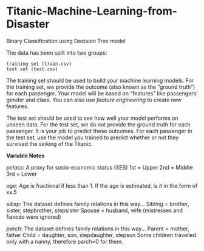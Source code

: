 # Titanic-Machine-Learning-from-Disaster
Binary Classification using Decision Tree model

The data has been split into two groups:

    training set (train.csv)
    test set (test.csv)

The training set should be used to build your machine learning models. For the training set, we provide the outcome (also known as the “ground truth”) for each passenger. Your model will be based on “features” like passengers’ gender and class. You can also use *feature engineering* to create new features.

The test set should be used to see how well your model performs on unseen data. For the test set, we do not provide the ground truth for each passenger. It is your job to predict these outcomes. For each passenger in the test set, use the model you trained to predict whether or not they survived the sinking of the Titanic.

**Variable Notes**

*pclass*: A proxy for socio-economic status (SES)
1st = Upper
2nd = Middle
3rd = Lower

*age*: Age is fractional if less than 1. If the age is estimated, is it in the form of xx.5

*sibsp*: The dataset defines family relations in this way...
Sibling = brother, sister, stepbrother, stepsister
Spouse = husband, wife (mistresses and fiancés were ignored)

*parch*: The dataset defines family relations in this way...
Parent = mother, father
Child = daughter, son, stepdaughter, stepson
Some children travelled only with a nanny, therefore parch=0 for them.
